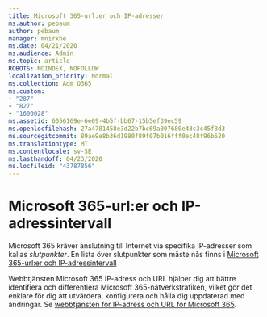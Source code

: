 ```yaml
---
title: Microsoft 365-url:er och IP-adresser
ms.author: pebaum
author: pebaum
manager: mnirkhe
ms.date: 04/21/2020
ms.audience: Admin
ms.topic: article
ROBOTS: NOINDEX, NOFOLLOW
localization_priority: Normal
ms.collection: Adm_O365
ms.custom:
- "287"
- "827"
- "1600028"
ms.assetid: 6056169e-6e69-4b5f-bb67-15b5ef39ec59
ms.openlocfilehash: 27a4781458e3d22b7bc69a007680e43c3c45f8d3
ms.sourcegitcommit: 89ae9e8b36d1980f89f07b016fff0ec48f96b620
ms.translationtype: MT
ms.contentlocale: sv-SE
ms.lasthandoff: 04/23/2020
ms.locfileid: "43787856"
---
```

# <a name="microsoft-365-urls-and-ip-address-ranges"></a>Microsoft 365-url:er och IP-adressintervall

Microsoft 365 kräver anslutning till Internet via specifika IP-adresser som kallas *slutpunkter*.
En lista över slutpunkter som måste nås finns i [Microsoft 365-url:er och IP-adressintervall](https://docs.microsoft.com/office365/enterprise/urls-and-ip-address-ranges) 

Webbtjänsten Microsoft 365 IP-adress och URL hjälper dig att bättre identifiera och differentiera Microsoft 365-nätverkstrafiken, vilket gör det enklare för dig att utvärdera, konfigurera och hålla dig uppdaterad med ändringar. Se [webbtjänsten för IP-adress och URL för Microsoft 365](https://docs.microsoft.com/office365/enterprise/office-365-ip-web-service).